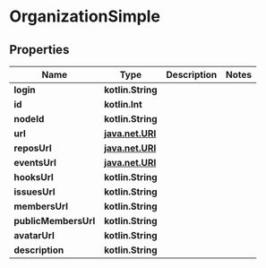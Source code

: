 
# OrganizationSimple

## Properties
Name | Type | Description | Notes
------------ | ------------- | ------------- | -------------
**login** | **kotlin.String** |  | 
**id** | **kotlin.Int** |  | 
**nodeId** | **kotlin.String** |  | 
**url** | [**java.net.URI**](java.net.URI.md) |  | 
**reposUrl** | [**java.net.URI**](java.net.URI.md) |  | 
**eventsUrl** | [**java.net.URI**](java.net.URI.md) |  | 
**hooksUrl** | **kotlin.String** |  | 
**issuesUrl** | **kotlin.String** |  | 
**membersUrl** | **kotlin.String** |  | 
**publicMembersUrl** | **kotlin.String** |  | 
**avatarUrl** | **kotlin.String** |  | 
**description** | **kotlin.String** |  | 



